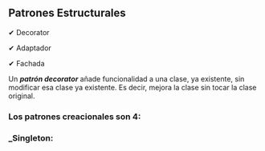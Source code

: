 ## Patrones Estructurales

✔ Decorator

✔ Adaptador

✔ Fachada

Un _**patrón decorator**_ añade funcionalidad a una clase, ya existente, sin modificar esa clase ya existente. Es 
decir, mejora la clase sin tocar la clase original.

### Los patrones creacionales son 4:

### **_Singleton:**